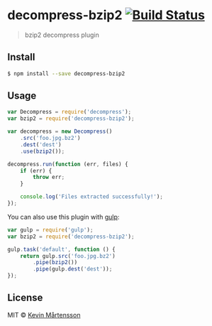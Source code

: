 # decompress-bzip2 [![Build Status](http://img.shields.io/travis/kevva/decompress-bzip2.svg?style=flat)](https://travis-ci.org/kevva/decompress-bzip2)

> bzip2 decompress plugin

## Install

```sh
$ npm install --save decompress-bzip2
```

## Usage

```js
var Decompress = require('decompress');
var bzip2 = require('decompress-bzip2');

var decompress = new Decompress()
    .src('foo.jpg.bz2')
    .dest('dest')
    .use(bzip2());

decompress.run(function (err, files) {
    if (err) {
        throw err;
    }

    console.log('Files extracted successfully!'); 
});
```

You can also use this plugin with [gulp](http://gulpjs.com):

```js
var gulp = require('gulp');
var bzip2 = require('decompress-bzip2');

gulp.task('default', function () {
    return gulp.src('foo.jpg.bz2')
        .pipe(bzip2())
        .pipe(gulp.dest('dest'));
});
```

## License

MIT © [Kevin Mårtensson](https://github.com/kevva)
